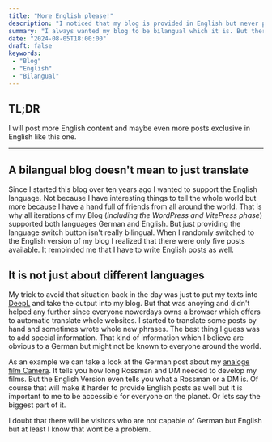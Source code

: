 ```yaml
---
title: "More English please!"
description: "I noticed that my blog is provided in English but never post any content in that language. I will change that in the future - I think."
summary: "I always wanted my blog to be bilangual which it is. But there are only a hand full of English posts. That needs to change which is why I will try to post more, or even exclusive only, in English."
date: "2024-08-05T18:00:00"
draft: false
keywords:
 - "Blog"
 - "English"
 - "Bilangual"
---
```


## TL;DR
I will post more English content and maybe even more posts exclusive in English like this one.

---

## A bilangual blog doesn't mean to just translate
Since I started this blog over ten years ago I wanted to support the English language. Not because I have interesting things to tell the whole world but more because I have a hand full of friends from all around the world. That is why all iterations of my Blog (_including the WordPress and VitePress phase_) supported both languages German and English. But just providing the language switch button isn't really bilingual. When I randomly switched to the English version of my blog I realized that there were only five posts available. It remoinded me that I have to write English posts as well.

## It is not just about different languages
My trick to avoid that situation back in the day was just to put my texts into [DeepL](https://deepl.com/) and take the output into my blog. But that was anoying and didn't helped any further since everyone nowerdays owns a browser which offers to automatic translate whole websites. I started to translate some posts by hand and sometimes wrote whole new phrases. The best thing I guess was to add special information. That kind of information which I believe are obvious to a German but might not be known to everyone around the world.

As an example we can take a look at the German post about my [analoge film Camera](/post/analoge_fotografie). It tells you how long Rossman and DM needed to develop my films. But the English Version even tells you what a Rossman or a DM is. Of course that will make it harder to provide English posts as well but it is important to me to be accessible for everyone on the planet. Or lets say the biggest part of it.

I doubt that there will be visitors who are not capable of German but English but at least I know that wont be a problem.
